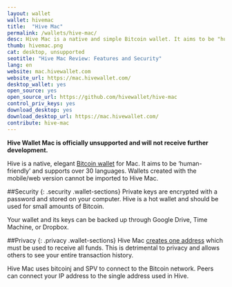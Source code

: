 ```yaml
---
layout: wallet
wallet: hivemac
title:  "Hive Mac"
permalink: /wallets/hive-mac/
desc: Hive Mac is a native and simple Bitcoin wallet. It aims to be "human-friendly" and supports over 30 languages, but has very limited features.
thumb: hivemac.png
cat: desktop, unsupported
seotitle: "Hive Mac Review: Features and Security"
lang: en
website: mac.hivewallet.com
website_url: https://mac.hivewallet.com/
desktop_wallet: yes
open_source: yes
open_source_url: https://github.com/hivewallet/hive-mac
control_priv_keys: yes
download_desktop: yes
download_desktop_url: https://mac.hivewallet.com/
contribute: hive-mac
---
```

**Hive Wallet Mac is officially unsupported and will not receive further development.**  

Hive is a native, elegant [Bitcoin wallet](/wallets/) for Mac. It aims to be ‘human-friendly’ and supports over 30 languages. Wallets created with the mobile/web version cannot be imported to Hive Mac.

##Security
{: .security .wallet-sections}
Private keys are encrypted with a password and stored on your computer.  Hive is a hot wallet and should be used for small amounts of Bitcoin.

Your wallet and its keys can be backed up through Google Drive, Time Machine, or Dropbox.

##Privacy
{: .privacy .wallet-sections}
Hive Mac [creates one address](https://github.com/hivewallet/hive-mac/wiki/FAQ#can-i-create-more-than-one-address-or-multiple-wallets) which must be used to receive all funds. This is detrimental to privacy and allows others to see your entire transaction history.

Hive Mac uses bitcoinj and SPV to connect to the Bitcoin network. Peers can connect your IP address to the single address used in Hive.